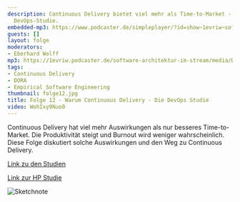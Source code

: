 ```yaml
---
description: Continuous Delivery bietet viel mehr als Time-to-Market - das zeigt die
  DevOps-Studie.
embedded-mp3: https://www.podcaster.de/simpleplayer/?id=show~1evriw~software-architektur-im-stream~pod-6058d19ccafae132780447&v=1617101180
guests: []
layout: folge
moderators:
- Eberhard Wolff
mp3: https://1evriw.podcaster.de/software-architektur-im-stream/media/DevOpsStudie.mp3
tags:
- Continuous Delivery
- DORA
- Empirical Software Engineering
thumbnail: folge12.jpg
title: Folge 12 - Warum Continuous Delivery - Die DevOps Studie
video: WohIxy9Nuo0
---
```


Continuous Delivery hat viel mehr Auswirkungen als nur besseres
Time-to-Market. Die Produktivität steigt und Burnout wird weniger
wahrscheinlich. Diese Folge diskutiert solche Auswirkungen und den Weg
zu Continuous Delivery.

[Link zu den Studien](https://www.devops-research.com/research.html)

[Link zur HP Studie](https://continuousdelivery.com/evidence-case-studies/)

![Sketchnote](/sketchnotes/folge12.jpg "Sketchnote")

